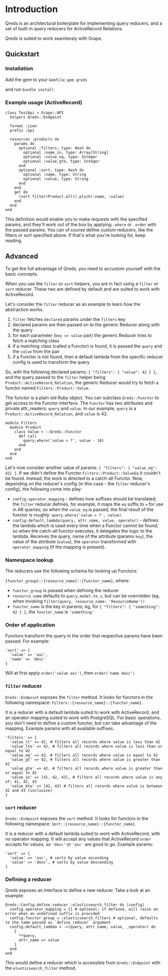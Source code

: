 # Introduction

Qreds is an architectural boilerplate for implementing query reducers,
and a set of built-in query reducers for ActiveRecord Relations.

Qreds is suited to work seamlessly with Grape.

## Quickstart

### Installation

Add the gem to your `Gemfile`:
`gem qreds`

and run `bundle install`.

### Example usage (ActiveRecord)

```
class TestApi < Grape::API
  helpers Qreds::Endpoint

  format :json
  prefix :api

  resources :products do
    params do
      optional :filters, type: Hash do
        optional :name_in, type: Array[String]
        optional :value_eq, type: Integer
        optional :value_gte, type: Integer
      end
      optional :sort, type: Hash do
        optional :name, type: String
        optional :value, type: String
      end
    end
    get do
      (sort filter(Product.all)).pluck(:name, :value)
    end
  end
end
```

This definition would enable you to make requests with the specified params, and they'll work out of the box by applying `.where` or `.order` with the passed params.
You can of course define custom reducers, like the filters or sort specified above. If that's what you're looking for, keep reading.

## Advanced

To get the full advantage of Qreds, you need to accustom yourself with the basic concepts.

When you use the `filter` or `sort` helpers, you are in fact using a `filter` or `sort` reducer. These two are defined by default and are suited to work with ActiveRecord.

Let's consider the `filter` reducer as an example to learn how the abstraction works.

1) `filter` fetches `declared` params under the `filters` key
2) declared params are then passed on to the generic Reducer along with the query
3) for each parameter (`key => value` pair) the generic Reducer tries to fetch a matching class
4) if a matching class (called a Functor) is found, it is passed the `query` and the `value` from the pair
5) if a Functor is not found, then a default lambda from the specific reducer config is used to transform the query

So, with the following declared params: `{ "filters": { "value": 42 } }`, and the query passed to the `filter` helper being `Product::ActiveRecord_Relation`, the generic Reducer would try to fetch a functor named `Filters::Product::Value`.

The functor is a plain old Ruby object. You can subclass `Qreds::Functor` to get access to the Functor interface.
The `Functor` has two attributes and private attr_readers: `query` and `value`. In our example, `query` is a `Product::ActiveRecord_Relation`, and `value` is 42.

```
module Filters
  module Product
    class Value < ::Qreds::Functor
      def call
        query.where('value > ?', value - 10)
      end
    end
  end
end
```

Let's now consider another value of params: `{ "filters": { "value_eq": 42} }`.
If we didn't define the Functor `Filters::Product::ValueEq` it couldn't be found. Instead, the work is directed to a catch-all Functor. Now, depending on the reducer's config (in this case - the `filter` reducer's config), the following come into play:
- `config.operator_mapping` - defines how suffixes should be translated; the `filter` reducer defines, for example, it maps the `eq` suffix to `=` for use in AR queries; so when the `value_eq` is passed, the final result of the functor is roughly: `query.where('value = ?', value)`.
- `config.default_lambda(query, attr_name, value, operator)` - defines the lambda which is used every time when a Functor cannot be found; so when the catch-all functor executes, it delegates the logic to the lambda. Receives the query, name of the attribute (params `key`), the value of the attribute (`value`), the `operator` transformed with `operator_mapping` (if the mapping is present).


### Namespace lookup

The reducers use the following schema for looking up Functors:

`{functor_group}::{resource_name}::{functor_name}`, where:
- `functor_group` is passed when defining the reducer
- `resource_name` defaults to `query.model.to_s`, but can be overridden (eg. when invoking `filter(query, resource_name: 'ResourceName'))`
- `functor_name` is the key in params; eg, for `{ "filters": { "something": 42 } }`, the `functor_name` is `'something'`

### Order of application

Functors transform the query in the order that respective params have been passed. For example:
```
'sort' => {
  'value' => 'asc',
  'name' => 'desc'
}
```

Will at first apply `order('value asc')`, then `order('name desc')`

### `filter` reducer

`Qreds::Endpoint` exposes the `filter` method. It looks for functors in the following namespace:
`Filters::{resource_name}::{functor_name}`.

It is a reducer with a default lambda suited to work with ActiveRecord, and an operator mapping suited to work with PostgreSQL. For basic operations, you don't need to define a custom functor, but can take advantage of the mapping. Example params with all available suffixes.

```
'filters' => {
  'value_lt' => 42, # filters all records where value is less than 42
  'value_lte' => 42, # filters all records where value is less than or equal to 42
  'value_eq' => 42, # filters all records where value is equal to 42
  'value_gt' => 42, # filters all records where value is greater than 42
  'value_gte' => 42, # filters all records where value is greater than or equal to 42
  'value_in' => [41, 42, 43], # filters all records where value is any of: 41, 42, 43
  'value_btw' => [42, 43] # filters all records where value is between 42 and 43 (inclusive)
}
```

### `sort` reducer

`Qreds::Endpoint` exposes the `sort` method. It looks for functors in the following namespace:
`Sort::{resource_name}::{functor_name}`.

It is a reducer with a default lambda suited to work with ActiveRecord, with no operator mapping. It will accept any values that ActiveRecord `order` accepts for values, so `'desc'` or `'asc'` are good to go. Example params:
```
'sort' => {
  'value' => 'asc', # sorts by value ascending
  'value' => 'desc', # sorts by value descending
}
```

### Defining a reducer

Qreds exposes an interface to define a new reducer. Take a look at an example:

```
Qreds::Config.define_reducer :elasticsearch_filter do |config|
  config.operator_mapping = {} # optional; if defined, will raise an error when an undefined suffix is provided
  config.functor_group = :elasticsearch_filters # optional, defaults to the name passed as `define_reducer` argument
  config.default_lambda = ->(query, attr_name, value, _operator) do
    {
      **query,
      attr_name => value
    }
  end
end
```

This would define a reducer which is accessible from `Qreds::Endpoint` with the `elasticsearch_filter` method.
